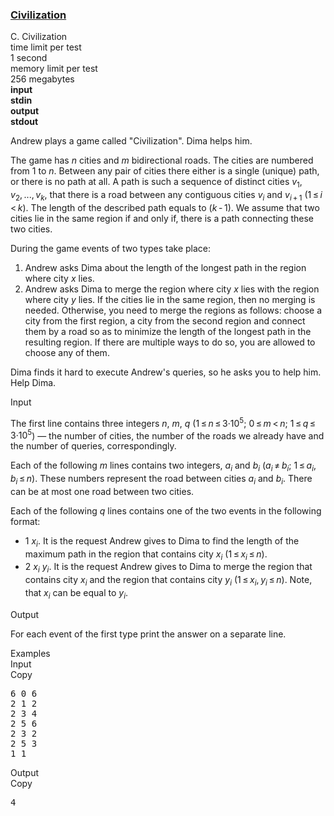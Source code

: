 <h3><a href="https://codeforces.com/contest/455/problem/C" target="_blank" rel="noopener noreferrer">Civilization</a></h3>

<div class="header"><div class="title">C. Civilization</div><div class="time-limit"><div class="property-title">time limit per test</div>1 second</div><div class="memory-limit"><div class="property-title">memory limit per test</div>256 megabytes</div><div class="input-file input-standard" style="font-weight: bold"><div class="property-title">input</div>stdin</div><div class="output-file output-standard" style="font-weight: bold"><div class="property-title">output</div>stdout</div></div><div><p>Andrew plays a game called "Civilization". Dima helps him.</p><p>The game has <span class="tex-span"><i>n</i></span> cities and <span class="tex-span"><i>m</i></span> bidirectional roads. The cities are numbered from <span class="tex-span">1</span> to <span class="tex-span"><i>n</i></span>. Between any pair of cities there either is a single (unique) path, or there is no path at all. A path is such a sequence of distinct cities <span class="tex-span"><i>v</i><sub class="lower-index">1</sub>, <i>v</i><sub class="lower-index">2</sub>, ..., <i>v</i><sub class="lower-index"><i>k</i></sub></span>, that there is a road between any contiguous cities <span class="tex-span"><i>v</i><sub class="lower-index"><i>i</i></sub></span> and <span class="tex-span"><i>v</i><sub class="lower-index"><i>i</i> + 1</sub></span> (<span class="tex-span">1 ≤ <i>i</i> < <i>k</i></span>). The length of the described path equals to <span class="tex-span">(<i>k</i> - 1)</span>. We assume that two cities lie in the same region if and only if, there is a path connecting these two cities.</p><p>During the game events of two types take place:</p><ol> <li> Andrew asks Dima about the length of the longest path in the region where city <span class="tex-span"><i>x</i></span> lies. </li><li> Andrew asks Dima to merge the region where city <span class="tex-span"><i>x</i></span> lies with the region where city <span class="tex-span"><i>y</i></span> lies. If the cities lie in the same region, then no merging is needed. Otherwise, you need to merge the regions as follows: choose a city from the first region, a city from the second region and connect them by a road so as to minimize the length of the longest path in the resulting region. If there are multiple ways to do so, you are allowed to choose any of them. </li></ol><p>Dima finds it hard to execute Andrew's queries, so he asks you to help him. Help Dima.</p></div><div class="input-specification"><div class="section-title">Input</div><p>The first line contains three integers <span class="tex-span"><i>n</i></span>, <span class="tex-span"><i>m</i></span>, <span class="tex-span"><i>q</i></span> (<span class="tex-span">1 ≤ <i>n</i> ≤ 3·10<sup class="upper-index">5</sup></span>; <span class="tex-span">0 ≤ <i>m</i> < <i>n</i></span>; <span class="tex-span">1 ≤ <i>q</i> ≤ 3·10<sup class="upper-index">5</sup></span>) — the number of cities, the number of the roads we already have and the number of queries, correspondingly.</p><p>Each of the following <span class="tex-span"><i>m</i></span> lines contains two integers, <span class="tex-span"><i>a</i><sub class="lower-index"><i>i</i></sub></span> and <span class="tex-span"><i>b</i><sub class="lower-index"><i>i</i></sub></span> (<span class="tex-span"><i>a</i><sub class="lower-index"><i>i</i></sub> ≠ <i>b</i><sub class="lower-index"><i>i</i></sub>;</span> <span class="tex-span">1 ≤ <i>a</i><sub class="lower-index"><i>i</i></sub>, <i>b</i><sub class="lower-index"><i>i</i></sub> ≤ <i>n</i></span>). These numbers represent the road between cities <span class="tex-span"><i>a</i><sub class="lower-index"><i>i</i></sub></span> and <span class="tex-span"><i>b</i><sub class="lower-index"><i>i</i></sub></span>. There can be at most one road between two cities.</p><p>Each of the following <span class="tex-span"><i>q</i></span> lines contains one of the two events in the following format:</p><ul> <li> <span class="tex-span">1</span> <span class="tex-span"><i>x</i><sub class="lower-index"><i>i</i></sub></span>. It is the request Andrew gives to Dima to find the length of the maximum path in the region that contains city <span class="tex-span"><i>x</i><sub class="lower-index"><i>i</i></sub></span> (<span class="tex-span">1 ≤ <i>x</i><sub class="lower-index"><i>i</i></sub> ≤ <i>n</i></span>). </li><li> <span class="tex-span">2</span> <span class="tex-span"><i>x</i><sub class="lower-index"><i>i</i></sub></span> <span class="tex-span"><i>y</i><sub class="lower-index"><i>i</i></sub></span>. It is the request Andrew gives to Dima to merge the region that contains city <span class="tex-span"><i>x</i><sub class="lower-index"><i>i</i></sub></span> and the region that contains city <span class="tex-span"><i>y</i><sub class="lower-index"><i>i</i></sub></span> (<span class="tex-span">1 ≤ <i>x</i><sub class="lower-index"><i>i</i></sub>, <i>y</i><sub class="lower-index"><i>i</i></sub> ≤ <i>n</i></span>). Note, that <span class="tex-span"><i>x</i><sub class="lower-index"><i>i</i></sub></span> can be equal to <span class="tex-span"><i>y</i><sub class="lower-index"><i>i</i></sub></span>. <ul></ul></li></ul></div><div class="output-specification"><div class="section-title">Output</div><p>For each event of the first type print the answer on a separate line.</p></div><div class="sample-tests"><div class="section-title">Examples</div><div class="sample-test"><div class="input"><div class="title">Input<div title="Copy" data-clipboard-target="#id008160801892391" id="id0046326400333253714" class="input-output-copier">Copy</div></div><pre id="id008160801892391">6 0 6<br>2 1 2<br>2 3 4<br>2 5 6<br>2 3 2<br>2 5 3<br>1 1<br></pre></div><div class="output"><div class="title">Output<div title="Copy" data-clipboard-target="#id004124022498176253" id="id00665142262961164" class="input-output-copier">Copy</div></div><pre id="id004124022498176253">4<br></pre></div></div></div>